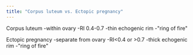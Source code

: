 ```yaml
---
title: "Corpus luteum vs. Ectopic pregnancy"
---
```

Corpus luteum
-within ovary
-RI 0.4-0.7
-thin echogenic rim
-&quot;ring of fire&quot;

Ectopic pregnancy
-separate from ovary
-RI&lt;0.4 or &gt;0.7
-thick echogenic rim
-&quot;ring of fire&quot;

